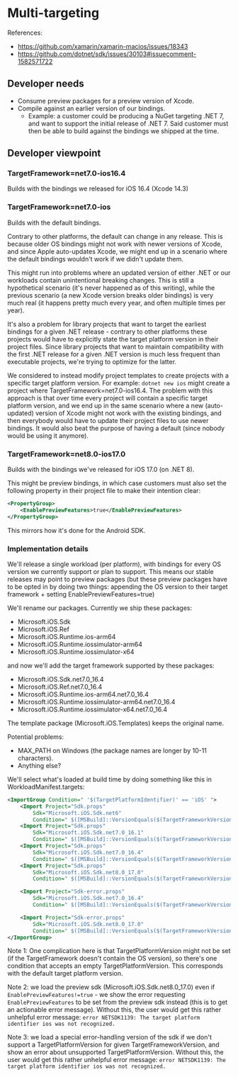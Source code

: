 # Multi-targeting

References:

* https://github.com/xamarin/xamarin-macios/issues/18343
* https://github.com/dotnet/sdk/issues/30103#issuecomment-1582571722

## Developer needs

* Consume preview packages for a preview version of Xcode.
* Compile against an earlier version of our bindings.
    * Example: a customer could be producing a NuGet targeting .NET 7, and
      want to support the initial release of .NET 7. Said customer must then
      be able to build against the bindings we shipped at the time.

## Developer viewpoint

### TargetFramework=net7.0-ios16.4

Builds with the bindings we released for iOS 16.4 (Xcode 14.3)

### TargetFramework=net7.0-ios

Builds with the default bindings.

Contrary to other platforms, the default can change in any release. This is
because older OS bindings might not work with newer versions of Xcode, and
since Apple auto-updates Xcode, we might end up in a scenario where the
default bindings wouldn't work if we didn't update them.

This might run into problems where an updated version of either .NET or our
workloads contain unintentional breaking changes. This is still a hypothetical
scenario (it's never happened as of this writing), while the previous scenario
(a new Xcode version breaks older bindings) is very much real (it happens
pretty much every year, and often multiple times per year).

It's also a problem for library projects that want to target the earliest
bindings for a given .NET release - contrary to other platforms these projects
would have to explicitly state the target platform version in their project
files. Since library projects that want to maintain compatibility with the
first .NET release for a given .NET version is much less frequent than
executable projects, we're trying to optimize for the latter.

We considered to instead modify project templates to create projects with a
specific target platform version. For example: `dotnet new ios` might create a
project where TargetFramework=net7.0-ios16.4. The problem with this approach
is that over time every project will contain a specific target platform
version, and we end up in the same scenario where a new (auto-updated) version
of Xcode might not work with the existing bindings, and then everybody would
have to update their project files to use newer bindings. It would also beat
the purpose of having a default (since nobody would be using it anymore).

### TargetFramework=net8.0-ios17.0

Builds with the bindings we've released for iOS 17.0 (on .NET 8).

This might be preview bindings, in which case customers must also set the
following property in their project file to make their intention clear:

```xml
<PropertyGroup>
    <EnablePreviewFeatures>true</EnablePreviewFeatures>
</PropertyGroup>
```

This mirrors how it's done for the Android SDK.

### Implementation details

We'll release a single workload (per platform), with bindings for every OS
version we currently support or plan to support. This means our stable
releases may point to preview packages (but these preview packages have to be
opted in by doing two things: appending the OS version to their target
framework + setting EnablePreviewFeatures=true)

We'll rename our packages. Currently we ship these packages:

* Microsoft.iOS.Sdk
* Microsoft.iOS.Ref
* Microsoft.iOS.Runtime.ios-arm64
* Microsoft.iOS.Runtime.iossimulator-arm64
* Microsoft.iOS.Runtime.iossimulator-x64

and now we'll add the target framework supported by these packages:

* Microsoft.iOS.Sdk.net7.0_16.4
* Microsoft.iOS.Ref.net7.0_16.4
* Microsoft.iOS.Runtime.ios-arm64.net7.0_16.4
* Microsoft.iOS.Runtime.iossimulator-arm64.net7.0_16.4
* Microsoft.iOS.Runtime.iossimulator-x64.net7.0_16.4

The template package (Microsoft.iOS.Templates) keeps the original name.

Potential problems:

* MAX_PATH on Windows (the package names are longer by 10-11 characters).
* Anything else?

We'll select what's loaded at build time by doing something like this in
WorkloadManifest.targets:

```xml
<ImportGroup Condition=" '$(TargetPlatformIdentifier)' == 'iOS' ">
    <Import Project="Sdk.props"
        Sdk="Microsoft.iOS.Sdk.net6"
        Condition=" $([MSBuild]::VersionEquals($(TargetFrameworkVersion), '6.0')) " />
    <Import Project="Sdk.props"
        Sdk="Microsoft.iOS.Sdk.net7.0_16.1"
        Condition=" $([MSBuild]::VersionEquals($(TargetFrameworkVersion), '7.0')) And '$(TargetPlatformVersion)' != '' And $([MSBuild]::VersionEquals($(TargetPlatformVersion), '16.1'))" />
    <Import Project="Sdk.props"
        Sdk="Microsoft.iOS.Sdk.net7.0_16.4"
        Condition=" $([MSBuild]::VersionEquals($(TargetFrameworkVersion), '7.0')) And ('$(TargetPlatformVersion)' == '' Or $([MSBuild]::VersionEquals($(TargetPlatformVersion), '16.4')))" />
    <Import Project="Sdk.props"
        Sdk="Microsoft.iOS.Sdk.net8.0_17.0"
        Condition=" $([MSBuild]::VersionEquals($(TargetFrameworkVersion), '8.0')) And '$(TargetPlatformVersion)' != '' And $([MSBuild]::VersionEquals($(TargetPlatformVersion), '17.0'))" />

    <Import Project="Sdk-error.props"
        Sdk="Microsoft.iOS.Sdk.net7.0_16.4"
        Condition=" $([MSBuild]::VersionEquals($(TargetFrameworkVersion), '7.0')) And ('$(TargetPlatformVersion)' != '' And !$([MSBuild]::VersionEquals($(TargetPlatformVersion), '16.1') And !$([MSBuild]::VersionEquals($(TargetPlatformVersion), '16.4')))" />

    <Import Project="Sdk-error.props"
        Sdk="Microsoft.iOS.Sdk.net8.0_17.0"
        Condition=" $([MSBuild]::VersionEquals($(TargetFrameworkVersion), '8.0')) And ('$(TargetPlatformVersion)' != '' And !$([MSBuild]::VersionEquals($(TargetPlatformVersion), '17.0')" />
</ImportGroup>
```

Note 1: One complication here is that TargetPlatformVersion might not be set
(if the TargetFramework doesn't contain the OS version), so there's one
condition that accepts an empty TargetPlatformVersion. This corresponds with
the default target platform version.

Note 2: we load the preview sdk (Microsoft.iOS.Sdk.net8.0_17.0) even if
`EnablePreviewFeatures!=true` - we show the error requesting
`EnablePreviewFeatures` to be set from the preview sdk instead (this is to get
an actionable error message). Without this, the user would get this rather
unhelpful error message: `error NETSDK1139: The target platform identifier ios
was not recognized.`

Note 3: we load a special error-handling version of the sdk if we don't
support a TargetPlatformVersion for given TargetFrameworkVersion, and show an
error about unsupported TargetPlatformVersion. Without this, the user would
get this rather unhelpful error message: `error NETSDK1139: The target
platform identifier ios was not recognized.`
